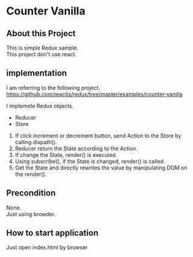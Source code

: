 # Counter Vanilla

## About this Project
This is simple Redux sample.  
This project don't use react.

## implementation
I am referring to the following project.  
https://github.com/reactjs/redux/tree/master/examples/counter-vanilla

I implemete Redux objects.
- Reducer
- Store


1. If click increment or decrement button, send Action to the Store by calling dispath().
2. Reducer return the State according to the Action.
3. If change the State, render() is executed.
4. Using subscribe(), if the State is changed, render() is called.
5. Get the State and directly rewrites the value by manipulating DOM on the render().

## Precondition
None.  
Just using browder.

## How to start application
Just open index.html by browser
